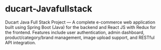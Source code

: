# ducart-Javafullstack
Ducart Java Full Stack Project — A complete e-commerce web application built using Spring Boot (Java) for the backend and React JS with Redux for the frontend. Features include user authentication, admin dashboard, product/category/brand management, image upload support, and RESTful API integration.
